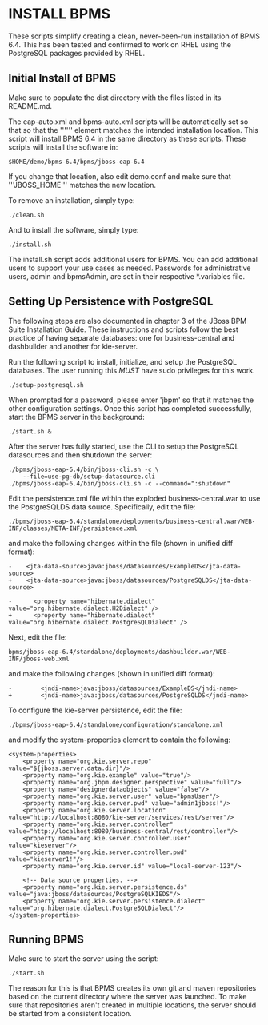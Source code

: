 INSTALL BPMS
============
These scripts simplify creating a clean, never-been-run installation
of BPMS 6.4.  This has been tested and confirmed to work on RHEL
using the PostgreSQL packages provided by RHEL.

Initial Install of BPMS
-----------------------
Make sure to populate the dist directory with the files listed in
its README.md.

The eap-auto.xml and bpms-auto.xml scripts will be automatically
set so that so that the '''<installpath/>''' element matches the intended
installation location.  This script will install BPMS 6.4 in the
same directory as these scripts.  These scripts will install the
software in:

    $HOME/demo/bpms-6.4/bpms/jboss-eap-6.4

If you change that location, also edit demo.conf and make sure that
'''JBOSS_HOME''' matches the new location.

To remove an installation, simply type:

    ./clean.sh

And to install the software, simply type:

    ./install.sh

The install.sh script adds additional users for BPMS.  You can add
additional users to support your use cases as needed.  Passwords
for administrative users, admin and bpmsAdmin, are set in their
respective *.variables file.

Setting Up Persistence with PostgreSQL
--------------------------------------
The following steps are also documented in chapter 3 of the JBoss
BPM Suite Installation Guide.  These instructions and scripts follow
the best practice of having separate databases:  one for business-central
and dashbuilder and another for kie-server.

Run the following script to install, initialize, and setup the
PostgreSQL databases.  The user running this *MUST* have sudo
privileges for this work.

    ./setup-postgresql.sh

When prompted for a password, please enter 'jbpm' so that it matches
the other configuration settings.  Once this script has completed
successfully, start the BPMS server in the background:

    ./start.sh &

After the server has fully started, use the CLI to setup the
PostgreSQL datasources and then shutdown the server:

    ./bpms/jboss-eap-6.4/bin/jboss-cli.sh -c \
        --file=use-pg-db/setup-datasource.cli
    ./bpms/jboss-eap-6.4/bin/jboss-cli.sh -c --command=":shutdown"

Edit the persistence.xml file within the exploded business-central.war
to use the PostgreSQLDS data source.  Specifically, edit the file:

    ./bpms/jboss-eap-6.4/standalone/deployments/business-central.war/WEB-INF/classes/META-INF/persistence.xml

and make the following changes within the file (shown in unified
diff format):

    -    <jta-data-source>java:jboss/datasources/ExampleDS</jta-data-source>
    +    <jta-data-source>java:jboss/datasources/PostgreSQLDS</jta-data-source>
    
    -      <property name="hibernate.dialect" value="org.hibernate.dialect.H2Dialect" />
    +      <property name="hibernate.dialect" value="org.hibernate.dialect.PostgreSQLDialect" />

Next, edit the file:

    bpms/jboss-eap-6.4/standalone/deployments/dashbuilder.war/WEB-INF/jboss-web.xml

and make the following changes (shown in unified diff format):

    -        <jndi-name>java:jboss/datasources/ExampleDS</jndi-name>
    +        <jndi-name>java:jboss/datasources/PostgreSQLDS</jndi-name>

To configure the kie-server persistence, edit the file:

    ./bpms/jboss-eap-6.4/standalone/configuration/standalone.xml

and modify the system-properties element to contain the following:

    <system-properties>
        <property name="org.kie.server.repo" value="${jboss.server.data.dir}"/>
        <property name="org.kie.example" value="true"/>
        <property name="org.jbpm.designer.perspective" value="full"/>
        <property name="designerdataobjects" value="false"/>
        <property name="org.kie.server.user" value="bpmsUser"/>
        <property name="org.kie.server.pwd" value="admin1jboss!"/>
        <property name="org.kie.server.location" value="http://localhost:8080/kie-server/services/rest/server"/>
        <property name="org.kie.server.controller" value="http://localhost:8080/business-central/rest/controller"/>
        <property name="org.kie.server.controller.user" value="kieserver"/>
        <property name="org.kie.server.controller.pwd" value="kieserver1!"/>
        <property name="org.kie.server.id" value="local-server-123"/>
    
        <!-- Data source properties. -->
        <property name="org.kie.server.persistence.ds" value="java:jboss/datasources/PostgreSQLKIEDS"/>
        <property name="org.kie.server.persistence.dialect" value="org.hibernate.dialect.PostgreSQLDialect"/>
    </system-properties>

Running BPMS
------------
Make sure to start the server using the script:

    ./start.sh

The reason for this is that BPMS creates its own git and maven
repositories based on the current directory where the server was
launched.  To make sure that repositories aren't created in multiple
locations, the server should be started from a consistent location.

